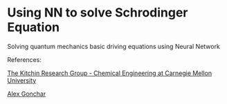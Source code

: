 # Using NN to solve Schrodinger Equation
Solving quantum mechanics basic driving equations using Neural Network


References:

[The Kitchin Research Group - Chemical Engineering at Carnegie Mellon University](http://kitchingroup.cheme.cmu.edu/blog/category/ode/)

[Alex Gonchar](https://github.com/Rachnog)
